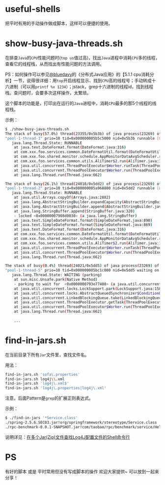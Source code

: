 useful-shells
==================

把平时有用的手动操作做成脚本，这样可以便捷的使用。

show-busy-java-threads.sh
==========================

在排查`Java`的`CPU`性能问题时(`top us`值过高)，找出`Java`进程中消耗`CPU`多的线程，查看它的线程栈，从而找出有性能问题的方法调用。

PS：如何操作可以参见[@bluedavy](http://weibo.com/bluedavy)的《分布式Java应用》的【5.1.1 cpu消耗分析】一节，说得很详细：用`top`开启线程显示、找到`CPU`高的线程号；手动转成十六进制（可以用`printf %x 1234`）；jstack，grep十六进制的线程id，找到线程栈。查问题时，会要多次这样操作，太繁琐。

这个脚本的功能是，打印出在运行的`Java`进程中，消耗`CPU`最多的那5个线程的线程栈。

示例：

```bash
$ ./show-busy-java-threads.sh 
The stack of busy(57.0%) thread(23355/0x5b3b) of java process(23269) of user(admin):
"pool-1-thread-1" prio=10 tid=0x000000005b5c5000 nid=0x5b3b runnable [0x000000004062c000]
   java.lang.Thread.State: RUNNABLE
	at java.text.DateFormat.format(DateFormat.java:316)
	at com.xxx.foo.services.common.DateFormatUtil.format(DateFormatUtil.java:41)
	at com.xxx.foo.shared.monitor.schedule.AppMonitorDataAvgScheduler.run(AppMonitorDataAvgScheduler.java:127)
	at com.xxx.foo.services.common.utils.AliTimer$2.run(AliTimer.java:128)
	at java.util.concurrent.ThreadPoolExecutor$Worker.runTask(ThreadPoolExecutor.java:886)
	at java.util.concurrent.ThreadPoolExecutor$Worker.run(ThreadPoolExecutor.java:908)
	at java.lang.Thread.run(Thread.java:662)

The stack of busy(26.1%) thread(24018/0x5dd2) of java process(23269) of user(admin):
"pool-1-thread-2" prio=10 tid=0x000000005a968800 nid=0x5dd2 runnable [0x00000000420e9000]
   java.lang.Thread.State: RUNNABLE
	at java.util.Arrays.copyOf(Arrays.java:2882)
	at java.lang.AbstractStringBuilder.expandCapacity(AbstractStringBuilder.java:100)
	at java.lang.AbstractStringBuilder.append(AbstractStringBuilder.java:572)
	at java.lang.StringBuffer.append(StringBuffer.java:320)
	- locked <0x00000007908d0030> (a java.lang.StringBuffer)
	at java.text.SimpleDateFormat.format(SimpleDateFormat.java:890)
	at java.text.SimpleDateFormat.format(SimpleDateFormat.java:869)
	at java.text.DateFormat.format(DateFormat.java:316)
	at com.xxx.foo.services.common.DateFormatUtil.format(DateFormatUtil.java:41)
	at com.xxx.foo.shared.monitor.schedule.AppMonitorDataAvgScheduler.run(AppMonitorDataAvgScheduler.java:126)
	at com.xxx.foo.services.common.utils.AliTimer$2.run(AliTimer.java:128)
	at java.util.concurrent.ThreadPoolExecutor$Worker.runTask(ThreadPoolExecutor.java:886)
	at java.util.concurrent.ThreadPoolExecutor$Worker.run(ThreadPoolExecutor.java:908)
	at java.lang.Thread.run(Thread.java:662)

The stack of busy(0.4%) thread(24021/0x5dd5) of java process(23269) of user(admin):
"pool-1-thread-5" prio=10 tid=0x000000005bc1c000 nid=0x5dd5 waiting on condition [0x000000004149e000]
   java.lang.Thread.State: WAITING (parking)
	at sun.misc.Unsafe.park(Native Method)
	- parking to wait for  <0x0000000793e77408> (a java.util.concurrent.locks.AbstractQueuedSynchronizer$ConditionObject)
	at java.util.concurrent.locks.LockSupport.park(LockSupport.java:158)
	at java.util.concurrent.locks.AbstractQueuedSynchronizer$ConditionObject.await(AbstractQueuedSynchronizer.java:1987)
	at java.util.concurrent.LinkedBlockingQueue.take(LinkedBlockingQueue.java:399)
	at java.util.concurrent.ThreadPoolExecutor.getTask(ThreadPoolExecutor.java:947)
	at java.util.concurrent.ThreadPoolExecutor$Worker.run(ThreadPoolExecutor.java:907)
	at java.lang.Thread.run(Thread.java:662)
	
	...
```

find-in-jars.sh
==========================

在当前目录下所有`Jar`文件里，查找文件名。

用法：

```bash
find-in-jars.sh 'sofa\.properties'
find-in-jars.sh log4j\\.xml
find-in-jars.sh 'log4j\.xml$'
find-in-jars.sh 'log4j\.properties|log4j\.xml'
```

注意，后面Pattern是`grep`的扩展正则表达式。

示例：

```bash
$ ./find-in-jars '*Service.class'
./spring-2.5.6.SEC03.jar!org/springframework/stereotype/Service.class
./rpc-benchmark-0.0.1-SNAPSHOT.jar!com/taobao/rpc/benchmark/service/HelloService.class
```

说明详见：[在多个Jar(Zip)文件查找Log4J配置文件的Shell命令行](http://oldratlee.com/458/tech/shell/find-file-in-jar-zip-files.html)

PS
================

有好的脚本 或是 平时常用但没有写成脚本的操作 欢迎大家提供~ 可以放到一起来分享！